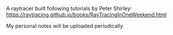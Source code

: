 A raytracer built following tutorials by Peter Shirley:
https://raytracing.github.io/books/RayTracingInOneWeekend.html

My personal notes will be uploaded periodically.
